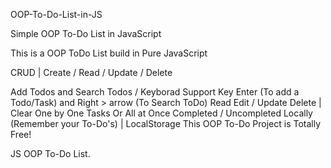 OOP-To-Do-List-in-JS

Simple OOP To-Do List in JavaScript

This is a OOP ToDo List build in Pure JavaScript

CRUD | Create / Read / Update / Delete

Add Todos and Search Todos / Keyborad Support Key Enter (To add a Todo/Task) and Right > arrow (To Search ToDo)
Read
Edit / Update
Delete | Clear One by One Tasks Or All at Once
Completed / Uncompleted
Locally (Remember your To-Do's) | LocalStorage
This OOP To-Do Project is Totally Free!

JS OOP To-Do List.